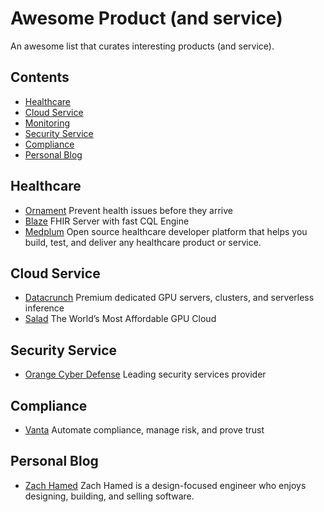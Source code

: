 # Awesome Product (and service)
An awesome list that curates interesting products (and service).

## Contents
- [Healthcare](#healthcare)
- [Cloud Service](#cloud-service)
- [Monitoring](#monitoring)
- [Security Service](#security-service)
- [Compliance](#compliance)
- [Personal Blog](#personal-blog)

## Healthcare
- [Ornament](https://ornament.health/) Prevent health issues before they arrive
- [Blaze](https://samply.github.io/blaze/) FHIR Server with fast CQL Engine
- [Medplum](https://www.medplum.com/) Open source healthcare developer platform that helps you build, test, and deliver any healthcare product or service.

## Cloud Service
- [Datacrunch](https://datacrunch.io/) Premium dedicated GPU servers, clusters, and serverless inference
- [Salad](https://salad.com/) The World’s Most Affordable GPU Cloud

## Security Service
- [Orange Cyber Defense](https://www.orangecyberdefense.com/) Leading security services provider

## Compliance
- [Vanta](https://www.vanta.com/) Automate compliance, manage risk, and prove trust

## Personal Blog
- [Zach Hamed](https://zmh.org/) Zach Hamed is a design-focused engineer who enjoys designing, building, and selling software.
